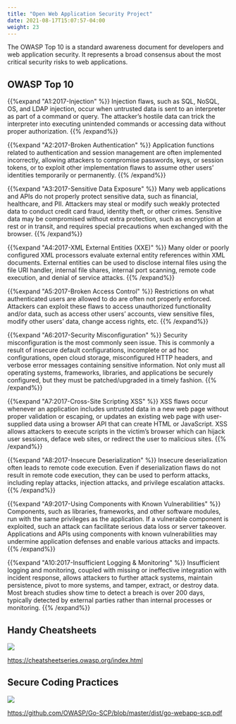 ```yaml
---
title: "Open Web Application Security Project"
date: 2021-08-17T15:07:57-04:00
weight: 23
---
```


The OWASP Top 10 is a standard awareness document for developers and web application security. It represents a broad consensus about the most critical security risks to web applications.

## OWASP Top 10
{{%expand "A1:2017-Injection" %}} Injection flaws, such as SQL, NoSQL, OS, and LDAP injection, occur when untrusted data is sent to an interpreter as part of a command or query. The attacker’s hostile data can trick the interpreter into executing unintended commands or accessing data without proper authorization.
{{% /expand%}}

{{%expand "A2:2017-Broken Authentication" %}} Application functions related to authentication and session management are often implemented incorrectly, allowing attackers to compromise passwords, keys, or session tokens, or to exploit other implementation flaws to assume other users’ identities temporarily or permanently.
{{% /expand%}}

{{%expand "A3:2017-Sensitive Data Exposure" %}} Many web applications and APIs do not properly protect sensitive data, such as financial, healthcare, and PII. Attackers may steal or modify such weakly protected data to conduct credit card fraud, identity theft, or other crimes. Sensitive data may be compromised without extra protection, such as encryption at rest or in transit, and requires special precautions when exchanged with the browser.
{{% /expand%}}

{{%expand "A4:2017-XML External Entities (XXE)" %}} Many older or poorly configured XML processors evaluate external entity references within XML documents. External entities can be used to disclose internal files using the file URI handler, internal file shares, internal port scanning, remote code execution, and denial of service attacks.
{{% /expand%}}

{{%expand "A5:2017-Broken Access Control" %}} Restrictions on what authenticated users are allowed to do are often not properly enforced. Attackers can exploit these flaws to access unauthorized functionality and/or data, such as access other users’ accounts, view sensitive files, modify other users’ data, change access rights, etc.
{{% /expand%}}

{{%expand "A6:2017-Security Misconfiguration" %}} Security misconfiguration is the most commonly seen issue. This is commonly a result of insecure default configurations, incomplete or ad hoc configurations, open cloud storage, misconfigured HTTP headers, and verbose error messages containing sensitive information. Not only must all operating systems, frameworks, libraries, and applications be securely configured, but they must be patched/upgraded in a timely fashion.
{{% /expand%}}

{{%expand "A7:2017-Cross-Site Scripting XSS" %}} XSS flaws occur whenever an application includes untrusted data in a new web page without proper validation or escaping, or updates an existing web page with user-supplied data using a browser API that can create HTML or JavaScript. XSS allows attackers to execute scripts in the victim’s browser which can hijack user sessions, deface web sites, or redirect the user to malicious sites.
{{% /expand%}}

{{%expand "A8:2017-Insecure Deserialization" %}} Insecure deserialization often leads to remote code execution. Even if deserialization flaws do not result in remote code execution, they can be used to perform attacks, including replay attacks, injection attacks, and privilege escalation attacks.
{{% /expand%}}

{{%expand "A9:2017-Using Components with Known Vulnerabilities" %}} Components, such as libraries, frameworks, and other software modules, run with the same privileges as the application. If a vulnerable component is exploited, such an attack can facilitate serious data loss or server takeover. Applications and APIs using components with known vulnerabilities may undermine application defenses and enable various attacks and impacts.
{{% /expand%}}

{{%expand "A10:2017-Insufficient Logging & Monitoring" %}} Insufficient logging and monitoring, coupled with missing or ineffective integration with incident response, allows attackers to further attack systems, maintain persistence, pivot to more systems, and tamper, extract, or destroy data. Most breach studies show time to detect a breach is over 200 days, typically detected by external parties rather than internal processes or monitoring.
{{% /expand%}}


## Handy Cheatsheets 

![](/images/development/owasp_cheatsheet.png)

https://cheatsheetseries.owasp.org/index.html

## Secure Coding Practices 

![](/images/development/owasp_go_scp.png)

https://github.com/OWASP/Go-SCP/blob/master/dist/go-webapp-scp.pdf